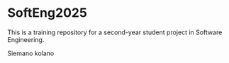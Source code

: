 # SoftEng2025

This is a training repository for a second-year student project in Software Engineering.

Siemano kolano